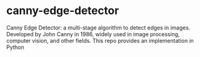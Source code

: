 # canny-edge-detector
Canny Edge Detector: a multi-stage algorithm to detect edges in images. Developed by John Canny in 1986, widely used in image processing, computer vision, and other fields. This repo provides an implementation in Python
